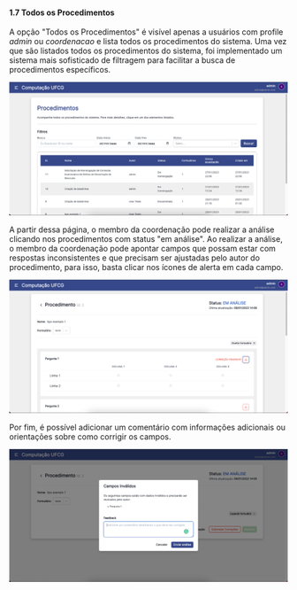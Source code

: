 #### 1.7 Todos os Procedimentos

A opção "Todos os Procedimentos" é visível apenas a usuários com profile _admin_ ou _coordenacao_ e lista todos os procedimentos do sistema. Uma vez que são listados todos os procedimentos do sistema, foi implementado um sistema mais sofisticado de filtragem para facilitar a busca de procedimentos específicos.

![todos os procedimentos image](/screenshots/todos-procedimentos.png)

A partir dessa página, o membro da coordenação pode realizar a análise clicando nos procedimentos com status "em análise". Ao realizar a análise, o membro da coordenação pode apontar campos que possam estar com respostas inconsistentes e que precisam ser ajustadas pelo autor do procedimento, para isso, basta clicar nos ícones de alerta em cada campo.

![analise procedimento image](/screenshots/analise-procedimento.png)

Por fim, é possível adicionar um comentário com informações adicionais ou orientações sobre como corrigir os campos.

![analise procedimento image](/screenshots/submeter-analise.png)
